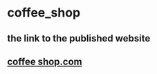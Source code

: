 ﻿# coffee_shop
## the link to the published website 
## [coffee shop.com](https://olaniyanp11.github.io/coffee_shop/)
